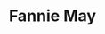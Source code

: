 ---
facebook: https://facebook.com/FannieMayChocolates
instagram: https://instagram.com/fanniemaychocolates
logohandle: fanniemay
sort: fanniemay
title: Fannie May
twitter: https://x.com/fmchocolate
website: https://www.fanniemay.com/
wikipedia: https://en.wikipedia.org/wiki/Fannie_May
---